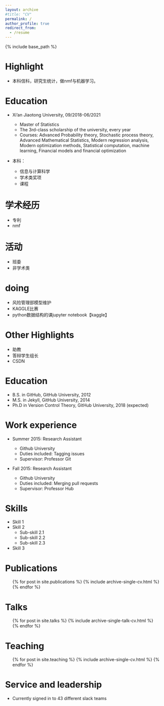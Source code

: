 ```yaml
---
layout: archive
#title: "CV"
permalink: /
author_profile: true
redirect_from:
  - /resume
---
```


{% include base_path %}

Highlight
=======
* 本科信科，研究生统计，做nmf与机器学习。

Education
=======
* Xi’an Jiaotong University, 09/2018-06/2021
  * Master of Statistics
  * The 3rd-class scholarship of the university, every year
  * Courses: Advanced Probability theory, Stochastic process theory, Advanced Mathematical Statistics, Modern regression analysis, Modern optimization methods, Statistical computation, machine learning, Financial models and financial optimization  

* 本科：
  * 信息与计算科学 
  * 学术类奖项
  * 课程

  
学术经历
======
* 专利
* nmf

活动
======
* 班委
* 非学术类

doing
======
* 风险管理部模型维护
* KAGGLE比赛
* python数据结构的课jupyter notebook【kaggle】


Other Highlights
=======
* 助教
* 答辩学生组长
* CSDN



Education
======
* B.S. in GitHub, GitHub University, 2012
* M.S. in Jekyll, GitHub University, 2014
* Ph.D in Version Control Theory, GitHub University, 2018 (expected)

Work experience
======
* Summer 2015: Research Assistant
  * Github University
  * Duties included: Tagging issues
  * Supervisor: Professor Git

* Fall 2015: Research Assistant
  * Github University
  * Duties included: Merging pull requests
  * Supervisor: Professor Hub
  
Skills
======
* Skill 1
* Skill 2
  * Sub-skill 2.1
  * Sub-skill 2.2
  * Sub-skill 2.3
* Skill 3

Publications
======
  <ul>{% for post in site.publications %}
    {% include archive-single-cv.html %}
  {% endfor %}</ul>
  
Talks
======
  <ul>{% for post in site.talks %}
    {% include archive-single-talk-cv.html %}
  {% endfor %}</ul>
  
Teaching
======
  <ul>{% for post in site.teaching %}
    {% include archive-single-cv.html %}
  {% endfor %}</ul>
  
Service and leadership
======
* Currently signed in to 43 different slack teams
